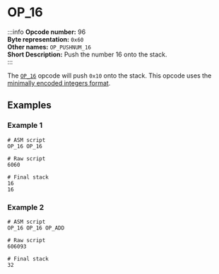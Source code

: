 # OP_16
:::info
**Opcode number:** 96  
**Byte representation:** `0x60`  
**Other names:** `OP_PUSHNUM_16`  
**Short Description:** Push the number 16 onto the stack.  
:::

The [`OP_16`](./OP_16.md) opcode will push `0x10` onto the stack. This opcode uses the [minimally encoded integers format](../script/numbers.md#minimally-encoded-integers).

## Examples
### Example 1
```shell
# ASM script
OP_16 OP_16

# Raw script
6060

# Final stack
16
16
```

### Example 2
```shell
# ASM script
OP_16 OP_16 OP_ADD

# Raw script
606093

# Final stack
32
```
